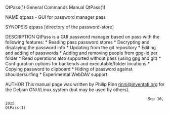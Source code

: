 QtPass(1)                                                     General Commands Manual                                                    QtPass(1)

NAME
       qtpass - GUI for password manager pass

SYNOPSIS
       qtpass [directory of the password-store]

DESCRIPTION
       QtPass is a GUI password manager based on pass with the following
        features:
         * Reading pass password stores
         * Decrypting and displaying the password info
         * Updating from the git repository
         * Editing and adding of passwords
         * Adding and removing people from gpg-id per folder
         * Read operations also supported without pass (using gpg and git)
         * Configuration options for backends and executable/folder locations
         * Copying password to clipboard
         * Hiding of password against shouldersurfing
         * Experimental WebDAV support

AUTHOR
       This  manual page was written by Philip Rinn <rinni@inventati.org> for the Debian GNU/Linux system (but may be used by others).

                                                                   Sep 16, 2015                                                          QtPass(1)
